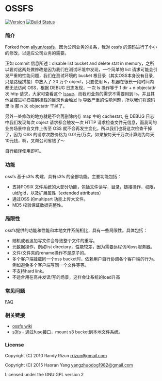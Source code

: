 # OSSFS

[![Version](https://badge.fury.io/gh/aliyun%2Fossfs.svg)][releases]
[![Build Status](https://travis-ci.org/aliyun/ossfs.svg?branch=master)](https://travis-ci.org/aliyun/ossfs?branch=master)

### 简介

Forked from [aliyun/ossfs](https://github.com/aliyun/ossfs)，因为公司业务的关系，我对 ossfs 的源码进行了小小的修改，以适应公司业务的需要。

正如 commit 信息所述：disable list bucket and delete stat in memory，之所以要对这两处做修改是因为我们在测试环境中发现，一个简单的 list 请求可能会引发严重的性能问题，我们在测试环境的 bucket 根目录（其实OSS本身没有目录，只是路径拼接）中放入了 20 万个 object，只要使用 ls，机器在很长一段时间内都无法访问 OSS，根据 DEBUG 日志发现，一次 ls 操作等于 1 dir + n objectattr 次 http 请求，大家可查看这个 [Issue](https://github.com/aliyun/ossfs/issues/13)，而我司业务的需求不需要用到 ls，并且其他监控进程扫描到挂载的目录也会触发 ls 导致严重的性能问题，所以我们将源码里 ls 那 n 次 objectattr 干掉了。

另外一处修改的地方就是不会再删除内存 map 中的 cachestat, 在 DEBUG 日志中我们发现每次 object 请求都会触发一次 HTTP 请求检查文件元信息，而我司的业务场景中自文件上传至 OSS 就不会再发生变化，所以我们也将这次检查干掉了，因为 OSS 的请求次数价格为 0.01元/万次，如果按每天千万次计算则为每天10元钱，啊，又帮公司省钱了～

自行编译使用即可。

### 功能

ossfs 基于s3fs 构建，具有s3fs 的全部功能。主要功能包括：

* 支持POSIX 文件系统的大部分功能，包括文件读写，目录，链接操作，权限，
  uid/gid，以及扩展属性（extended attributes）
* 通过OSS 的multipart 功能上传大文件。
* MD5 校验保证数据完整性。

### 局限性

ossfs提供的功能和性能和本地文件系统相比，具有一些局限性。具体包括：

* 随机或者追加写文件会导致整个文件的重写。
* 元数据操作，例如list directory，性能较差，因为需要远程访问oss服务器。
* 文件/文件夹的rename操作不是原子的。
* 多个客户端挂载同一个oss bucket时，依赖用户自行协调各个客户端的行为。例如避免多个客户端写同一个文件等等。
* 不支持hard link。
* 不适合用在高并发读/写的场景，这样会让系统的load升高

### 常见问题

[FAQ](https://github.com/aliyun/ossfs/wiki/FAQ)

### 相关链接

* [ossfs wiki](https://github.com/aliyun/ossfs/wiki)
* [s3fs](https://github.com/s3fs-fuse/s3fs-fuse) - 通过fuse接口，mount s3 bucket到本地文件系统。

### License

Copyright (C) 2010 Randy Rizun <rrizun@gmail.com>

Copyright (C) 2015 Haoran Yang <yangzhuodog1982@gmail.com>

Licensed under the GNU GPL version 2


[releases]: https://github.com/aliyun/ossfs/releases
[updatedb]: http://linux.die.net/man/8/updatedb
[faq-updatedb]: https://github.com/aliyun/ossfs/wiki/FAQ
[ecryptfs]: http://ecryptfs.org/
[xattr]: http://man7.org/linux/man-pages/man7/xattr.7.html
[supervisor]: http://supervisord.org/
[faq-supervisor]: https://github.com/aliyun/ossfs/wiki/FAQ#18
